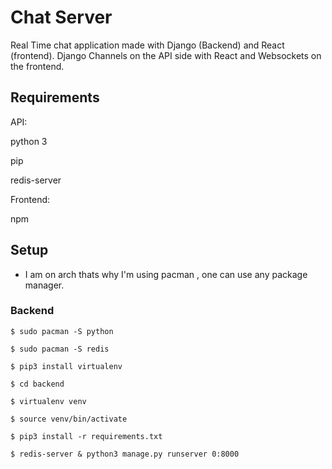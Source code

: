 # Chat Server
Real Time chat application made with Django (Backend) and React (frontend).
Django Channels on the API side with React and Websockets on the frontend. 

## Requirements
API:

  python 3
  
  pip
  
  redis-server
  
Frontend:

  npm

## Setup

* I am on arch thats why I'm using pacman , one can use any package manager.

### Backend

```
$ sudo pacman -S python

$ sudo pacman -S redis

$ pip3 install virtualenv

$ cd backend

$ virtualenv venv

$ source venv/bin/activate

$ pip3 install -r requirements.txt

$ redis-server & python3 manage.py runserver 0:8000

```
